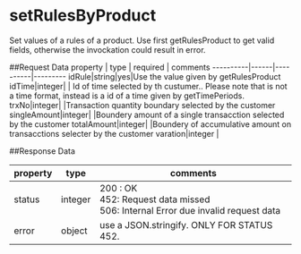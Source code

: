 setRulesByProduct
=====================
Set values of a rules of a product. Use first getRulesProduct to get valid fields, otherwise the invockation could result in error.

##Request Data
 property  | type | required | comments
 ----------|------|----------|---------
 idRule|string|yes|Use the value given by getRulesProduct
 idTime|integer| | Id of time selected by th custumer.. Please note that is not a time format,  instead is a id of a time given by getTimePeriods.
 trxNo|integer| |Transaction quantity boundary selected by the customer
 singleAmount|integer|  |Boundery amount of a single transacction selected by the customer 
 totalAmount|integer| |Boundery of accumulative amount on transacctions selecter by the customer 
 varation|integer | 
 
##Response Data

  property | type | comments
 ----------|------|---------
status|integer| 200 : OK<br> 452: Request data missed <br> 506: Internal Error due invalid request data
error|object| use a JSON.stringify. ONLY FOR STATUS 452.
 
 
 


